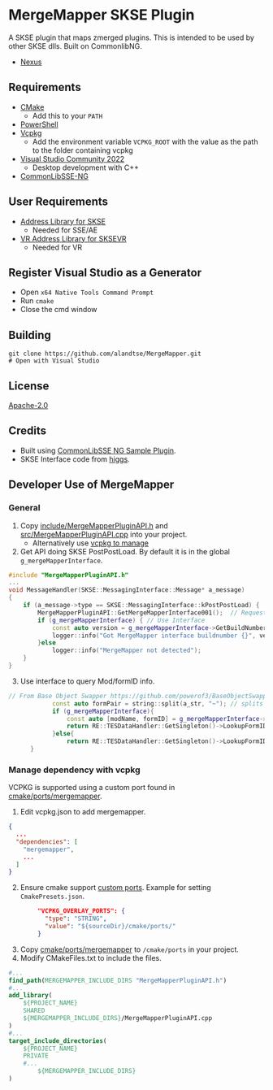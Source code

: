 # MergeMapper SKSE Plugin
A SKSE plugin that maps zmerged plugins. This is intended to be used by other SKSE dlls. Built on CommonlibNG.
* [Nexus](https://www.nexusmods.com/skyrimspecialedition/mods/74689)

## Requirements
* [CMake](https://cmake.org/)
	* Add this to your `PATH`
* [PowerShell](https://github.com/PowerShell/PowerShell/releases/latest)
* [Vcpkg](https://github.com/microsoft/vcpkg)
	* Add the environment variable `VCPKG_ROOT` with the value as the path to the folder containing vcpkg
* [Visual Studio Community 2022](https://visualstudio.microsoft.com/)
	* Desktop development with C++
* [CommonLibSSE-NG](https://github.com/CharmedBaryon/CommonLibSSE-NG)

## User Requirements
* [Address Library for SKSE](https://www.nexusmods.com/skyrimspecialedition/mods/32444)
	* Needed for SSE/AE
* [VR Address Library for SKSEVR](https://www.nexusmods.com/skyrimspecialedition/mods/58101)
	* Needed for VR

## Register Visual Studio as a Generator
* Open `x64 Native Tools Command Prompt`
* Run `cmake`
* Close the cmd window

## Building
```
git clone https://github.com/alandtse/MergeMapper.git
# Open with Visual Studio
```

## License
[Apache-2.0](LICENSE)

## Credits
* Built using [CommonLibSSE NG Sample Plugin](https://gitlab.com/colorglass/commonlibsse-sample-plugin).
* SKSE Interface code from [higgs](https://github.com/adamhynek/higgs).

## Developer Use of MergeMapper

### General
1. Copy [include/MergeMapperPluginAPI.h](include/MergeMapperPluginAPI.h) and [src/MergeMapperPluginAPI.cpp](src/MergeMapperPluginAPI.cpp) into your project.
   * Alternatively use [vcpkg to manage](#manage-dependency-with-vcpkg)
2. Get API doing SKSE PostPostLoad. By default it is in the global `g_mergeMapperInterface`.
```cpp
#include "MergeMapperPluginAPI.h"
...
void MessageHandler(SKSE::MessagingInterface::Message* a_message)
{
	if (a_message->type == SKSE::MessagingInterface::kPostPostLoad) {
		MergeMapperPluginAPI::GetMergeMapperInterface001();  // Request interface
		if (g_mergeMapperInterface) { // Use Interface
			const auto version = g_mergeMapperInterface->GetBuildNumber();
			logger::info("Got MergeMapper interface buildnumber {}", version);
		}else
			logger::info("MergeMapper not detected");
	}
}
```
3. Use interface to query Mod/formID info.
```cpp
// From Base Object Swapper https://github.com/powerof3/BaseObjectSwapper
			const auto formPair = string::split(a_str, "~"); // splits "FormID~modName" e.g. 0x10C0E3~Skyrim.esm
			if (g_mergeMapperInterface){
				const auto [modName, formID] = g_mergeMapperInterface->GetNewFormID(formPair[1].c_str(), std::stoi(formPair[0], 0, 16));
				return RE::TESDataHandler::GetSingleton()->LookupFormID(formID, (const char*) modName);
			}else{
				return RE::TESDataHandler::GetSingleton()->LookupFormID(std::stoi(formPair[0], 0, 16), formPair[1]);
      }
```

### Manage dependency with vcpkg

VCPKG is supported using a custom port found in [cmake/ports/mergemapper](cmake/ports/mergemapper).

1. Edit vcpkg.json to add mergemapper.
```json
{
  ...
  "dependencies": [
    "mergemapper",
    ...
  ]
}
```
2. Ensure cmake support [custom ports](https://github.com/microsoft/vcpkg/blob/master/docs/users/config-environment.md#vcpkg_overlay_ports). Example for setting `CmakePresets.json`.
```json
        "VCPKG_OVERLAY_PORTS": {
          "type": "STRING",
          "value": "${sourceDir}/cmake/ports/"
        }
```
3. Copy [cmake/ports/mergemapper](cmake/ports/mergemapper) to `/cmake/ports` in your project.
4. Modify CMakeFiles.txt to include the files.
```cmake
#...
find_path(MERGEMAPPER_INCLUDE_DIRS "MergeMapperPluginAPI.h")
#...
add_library(
	${PROJECT_NAME}
	SHARED
	${MERGEMAPPER_INCLUDE_DIRS}/MergeMapperPluginAPI.cpp
)
#...
target_include_directories(
	${PROJECT_NAME}
	PRIVATE
    #...
		${MERGEMAPPER_INCLUDE_DIRS}
)
```
